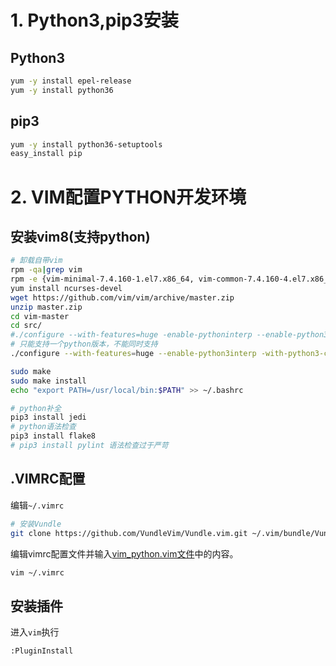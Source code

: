 # 1. Python3,pip3安装
## Python3

```bash
yum -y install epel-release
yum -y install python36
```

## pip3
```bash
yum -y install python36-setuptools
easy_install pip
```

# 2. VIM配置PYTHON开发环境

## 安装vim8(支持python)

``` sh
# 卸载自带vim
rpm -qa|grep vim
rpm -e {vim-minimal-7.4.160-1.el7.x86_64, vim-common-7.4.160-4.el7.x86_64, vim-enhanced-7.4.160-4.el7.x86_64, vim-filesystem-7.4.160-4.el7.x86_64}
yum install ncurses-devel
wget https://github.com/vim/vim/archive/master.zip
unzip master.zip
cd vim-master
cd src/
#./configure --with-features=huge -enable-pythoninterp --enable-python3interp --with-python-config-dir=/u/usr/lib64/python2.7/config/ -with-python3-config-dir=/usr/lib64/python3.6/config-3.6m-x86_64-linux-gnu/sudo make
# 只能支持一个python版本，不能同时支持
./configure --with-features=huge --enable-python3interp -with-python3-config-dir=/usr/lib64/python3.6/config-3.6m-x86_64-linux-gnu/

sudo make
sudo make install
echo "export PATH=/usr/local/bin:$PATH" >> ~/.bashrc

# python补全
pip3 install jedi
# python语法检查
pip3 install flake8
# pip3 install pylint 语法检查过于严苛
```

## .VIMRC配置
编辑`~/.vimrc`
```sh
# 安装Vundle
git clone https://github.com/VundleVim/Vundle.vim.git ~/.vim/bundle/Vundle.vim
```

编辑vimrc配置文件并输入[vim_python.vim文件](https://github.com/Tianer1123/config/blob/master/vim/vim_python.vim)中的内容。
```bash
vim ~/.vimrc
```

## 安装插件
进入`vim`执行
```vim
:PluginInstall
```
